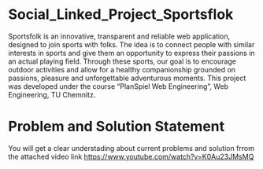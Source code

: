 # Social_Linked_Project_Sportsflok
Sportsfolk is an innovative, transparent and reliable web application, designed to join sports with folks. The idea is to connect people with similar interests in sports and give them an opportunity to express their passions in an actual playing field. Through these sports, our goal is to encourage outdoor activities and allow for a healthy companionship grounded on passions, pleasure and unforgettable adventurous moments. This project was developed under the course “PlanSpiel Web Engineering”, Web Engineering, TU Chemnitz.

# Problem and Solution Statement
You will get a clear understading about current problems and solution frrom the attached video link https://www.youtube.com/watch?v=K0Au23JMsMQ
